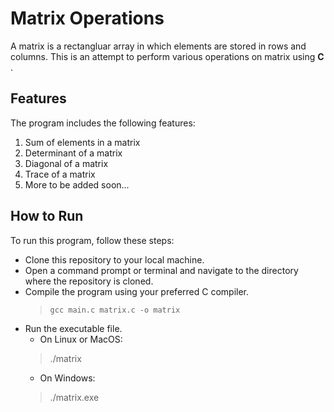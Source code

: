 

# Matrix Operations

A matrix is a rectangluar array in which elements are stored in rows and columns.
This is an attempt to perform various operations on matrix using **C** . 

## Features 

The program includes the following features:

1. Sum of elements in a matrix
2. Determinant of a matrix
3. Diagonal of a matrix
4. Trace of a matrix
5. More to be added soon...

## How to Run

To run this program, follow these steps:

- Clone this repository to your local machine.
- Open a command prompt or terminal and navigate to the directory where the repository is cloned.
- Compile the program using your preferred C compiler.
    > `gcc main.c matrix.c -o matrix`
- Run the executable file.
    - On Linux or MacOS:
    >   ./matrix
    - On Windows:
    >   ./matrix.exe 

